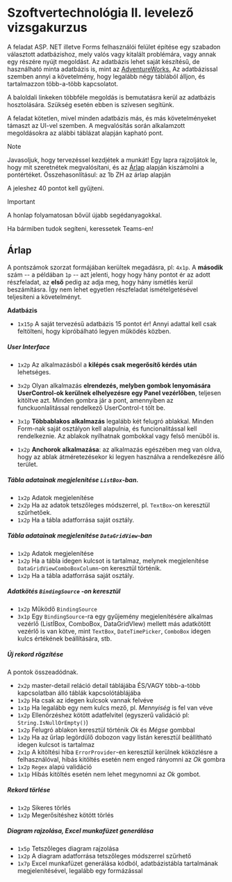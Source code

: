# Szoftvertechnológia II. levelező vizsgakurzus

A feladat ASP. NET illetve Forms felhasználói felület építése egy szabadon választott adatbázishoz, mely valós vagy kitalált problémára, vagy annak egy részére nyújt megoldást. Az adatbázis lehet saját készítésű, de használható  minta adatbázis is, mint az  [AdventureWorks.](https://learn.microsoft.com/en-us/sql/samples/adventureworks-install-configure?view=sql-server-ver16&tabs=ssms) Az adatbázissal szemben annyi a követelmény, hogy legalább négy táblából álljon, és tartalmazzon több-a-több kapcsolatot. 

A baloldali linkeken többféle megoldás is bemutatásra kerül az adatbázis hosztolására. Szükség esetén ebben is szívesen segítünk.

A feladat kötetlen, mivel minden adatbázis más, és más követelményeket támaszt az UI-vel szemben. A megvalósítás során alkalamzott megoldásokra az alábbi táblázat alapján kapható pont. 

> [!NOTE] 
>
> Javasoljuk, hogy tervezéssel kezdjétek a munkát! Egy lapra rajzoljátok le, hogy mit szeretnétek megvalósítani, és az [Árlap](#Árlap) alapján kiszámolni a pontértéket. Összehasonlításul: az 1b ZH az árlap alapján 

A jeleshez 40 pontot kell gyűjteni.

> [!IMPORTANT]
>
> A honlap folyamatosan bővül újabb segédanyagokkal. 
>
> Ha bármiben tudok segíteni, keressetek Teams-en!



## Árlap 

A pontszámok szorzat formájában kerültek megadásra, pl: `4x1p`. A **második** szám -- a példában `1p` -- azt jelenti, hogy hogy hány pontot ér az adott részfeladat, az **első** pedig az adja meg, hogy hány ismétlés kerül beszámításra. Így nem lehet egyetlen részfeladat ismételgetésével teljesíteni a követelményt. 

**Adatbázis**

- `1x15p` A saját tervezésű adatbázis 15 pontot ér! Annyi adattal kell csak feltölteni, hogy kipróbálható legyen működés közben.

##### User Interface 

- `1x2p` Az alkalmazásból a **kilépés csak megerősítő kérdés után** lehetséges. 
- `3x2p` Olyan alkalmazás **elrendezés, melyben gombok lenyomására UserControl-ok kerülnek elhelyezésre egy Panel vezérlőben**, teljesen kitöltve azt. Minden gombra jár a pont, amennyiben az funckuonlalitással rendelkező UserControl-t tölt be. 

- `3x1p` **Többablakos alkalmazás** legalább két felugró ablakkal. Minden Form-nak saját osztályon kell alapulnia, és funcionalitással kell rendelkeznie. Az ablakok nyílhatnak gombokkal vagy felső menüből is.

- `1x2p` **Anchorok alkalmazása**: az alkalmazás egészében meg van oldva, hogy az ablak átméretezésekor ki legyen használva a rendelkezésre álló terület.	

##### Tábla adatainak megjelenítése `ListBox`-ban. 

- `1x2p` Adatok  megjelenítése 
- `2x2p` Ha az adatok tetszőleges módszerrel, pl. `TextBox`-on keresztül szűrhetőek. 
- `1x2p` Ha a tábla adatforrása saját osztály. 

##### Tábla adatainak megjelenítése `DataGridView`-ban 

- `1x2p` Adatok  megjelenítése 
- `1x2p` Ha a tábla idegen kulcsot is tartalmaz, melynek megjelenítése `DataGridViewComboBoxColumn`-on keresztül történik. 
- `1x2p` Ha a tábla adatforrása saját osztály. 

##### Adatkötés `BindingSource` -on keresztül

- `1x2p` Működő  `BindingSource` 
- `3x1p` Egy `BindingSource`-ra egy gyűjemény megjelenítésére alkalmas vezérlő (ListÍBox, ComboBox, DataGridVIew) mellett más adatkötött vezérlő is van kötve, mint `TextBox`, `DateTimePicker`, `ComboBox` idegen kulcs értékének beállítására, stb.

##### Új rekord rögzítése 

A pontok összeadódnak. 

- `2x2p` master-detail reláció detail táblájába ÉS/VAGY több-a-több kapcsolatban álló táblák kapcsolótáblájába
- `1x2p` Ha csak az idegen kulcsok vannak felvéve
- `1x1p` Ha legalább egy nem kulcs mező, pl. _Mennyiség_ is fel van véve
- `1x2p` Ellenőrzéshez kötött adatfelvitel (egyszerű validáció pl: `String.IsNullOrEmpty()`)
- `1x2p` Felugró ablakon keresztül történik _Ok_ és _Mégse_ gombbal
- `1x2p` Ha az űrlap legördülő dobozon vagy listán keresztül beállítható idegen kulcsot is tartalmaz
- `2x1p` A kitöltési hiba `ErrorProvider`-en keresztül kerülnek köközlésre a felhasználóval, hibás kitöltés esetén nem enged rányomni az _Ok_ gombra
- `1x2p` `Regex` alapú validáció
- `1x1p` Hibás kitöltés esetén nem lehet megynomni az _Ok_ gombot. 

#####  Rekord törlése 

- `1x2p` Sikeres törlés
- `1x2p` Megerősítéshez kötött törlés

##### Diagram rajzolása, Excel munkafüzet generálása

- `1x5p` Tetszőleges diagram rajzolása
- `1x2p` A diagram adatforrása tetszőleges módszerrel szűrhető 
- `1x7p` Excel munkafüzet generálása kódból, adatbázistábla tartalmának megjelenítésével, legalább egy formázással

